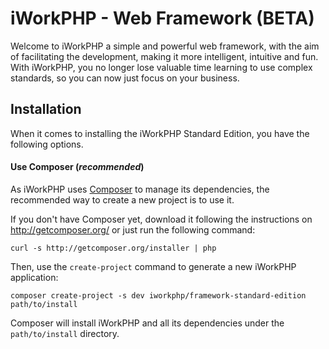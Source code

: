 iWorkPHP - Web Framework (BETA)
=========================

Welcome to iWorkPHP a simple and powerful web framework, with the aim of facilitating the development, making it more intelligent, intuitive and fun. 
With iWorkPHP, you no longer lose valuable time learning to use complex standards, so you can now just focus on your business.

Installation
-------------------------------

When it comes to installing the iWorkPHP Standard Edition, you have the
following options.

#### Use Composer (*recommended*)

As iWorkPHP uses [Composer][1] to manage its dependencies, the recommended way
to create a new project is to use it.

If you don't have Composer yet, download it following the instructions on
http://getcomposer.org/ or just run the following command:

    curl -s http://getcomposer.org/installer | php

Then, use the `create-project` command to generate a new iWorkPHP application:

    composer create-project -s dev iworkphp/framework-standard-edition path/to/install

Composer will install iWorkPHP and all its dependencies under the
`path/to/install` directory.

[1]:  http://getcomposer.org/
